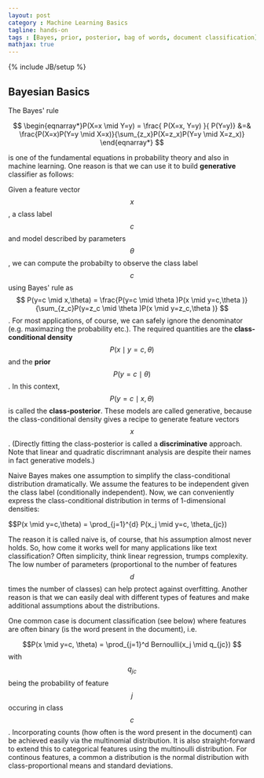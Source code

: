 ```yaml
---
layout: post
category : Machine Learning Basics
tagline: hands-on
tags : [Bayes, prior, posterior, bag of words, document classification]
mathjax: true
---
```

{% include JB/setup %}

## Bayesian Basics 
The Bayes' rule 

$$
\begin{eqnarray*}P(X=x \mid Y=y) = \frac{ P(X=x, Y=y) }{ P(Y=y)} &=&  
\frac{P(X=x)P(Y=y \mid X=x)}{\sum_{z_x}P(X=z_x)P(Y=y \mid X=z_x)} \end{eqnarray*}
$$

is one of the fundamental equations in probability theory and also in machine learning. One reason is that we can use it to build **generative** classifier as follows: 

Given a feature vector $$x$$, a class label $$c$$ and model described by parameters $$ \theta $$, we can compute the probabilty to observe the class label $$c$$ using Bayes' rule as $$ P(y=c \mid x,\theta) = \frac{P(y=c \mid \theta )P(x \mid y=c,\theta )}{\sum_{z_c}P(y=z_c \mid \theta )P(x \mid y=z_c,\theta )} $$. For most applications, of course, we can safely ignore the denominator (e.g. maximazing the probability etc.). The required quantities are the **class-conditional density** $$P(x \mid y=c,\theta)$$ and the **prior** $$P(y=c \mid \theta)$$. In this context, $$ P(y=c \mid x,\theta) $$ is called the **class-posterior**. These models are called generative, because the class-conditional density gives a recipe to generate feature vectors $$x$$. (Directly fitting the class-posterior is called a **discriminative** approach. Note that linear and quadratic discrimnant analysis are despite their names in fact generative models.)

Naive Bayes makes one assumption to simplify the class-conditional distribution dramatically. We assume the features to be independent given the class label (conditionally independent). Now, we can conveniently express the class-conditional distribution in terms of 1-dimensional densities:

$$P(x \mid y=c,\theta) = \prod_{j=1}^{d} P(x_j \mid y=c, \theta_{jc})

The reason it is called naive is, of course, that his assumption almost never holds. So, how come it works well for many applications like text classification? Often simplicity, think linear regression, trumps complexity. The low number of parameters (proportional to the number of features $$d$$ times the number of classes) can help protect against overfitting. Another reason is that we can easily deal with different types of features and make additional assumptions about the distributions. 

One common case is document classification (see below) where features are often binary (is the word present in the document), i.e. 

$$P(x \mid y=c, \theta) = \prod_{j=1}^d Bernoulli(x_j \mid q_{jc}) $$ with $$q_{jc}$$ being the probability of feature $$j$$ occuring in class $$c$$. Incorporating counts (how often is the word present in the document) can be achieved easily via the multinomial distribution. It is also straight-forward to extend this to categorical features using the multinoulli distribution. For continous features, a common a distribution is the normal distribution with class-proportional means and standard deviations. 